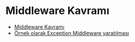 # Middleware Kavramı

- [Middleware Kavramı](14-middleware-kavrami/1-middleware-nedir/)
- [Örnek olarak Exception Middleware yaratılması](14-middleware-kavrami/2-projeye-mw-eklenmesi/)
